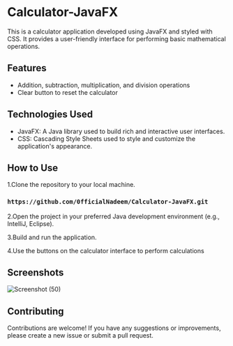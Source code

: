 # Calculator-JavaFX

This is a calculator application developed using JavaFX and styled with CSS. It provides a user-friendly interface for performing basic mathematical operations.

## Features

- Addition, subtraction, multiplication, and division operations
- Clear button to reset the calculator

## Technologies Used

- JavaFX: A Java library used to build rich and interactive user interfaces.
- CSS: Cascading Style Sheets used to style and customize the application's appearance.

## How to Use
1.Clone the repository to your local machine.
### `https://github.com/0fficialNadeem/Calculator-JavaFX.git`


2.Open the project in your preferred Java development environment (e.g., IntelliJ, Eclipse).

3.Build and run the application.

4.Use the buttons on the calculator interface to perform calculations

## Screenshots
![Screenshot (50)](https://github.com/0fficialNadeem/Calculator-JavaFX/assets/55362119/5407d4f4-02c6-4831-b9fd-87f23f6fcbc6)

## Contributing
Contributions are welcome! If you have any suggestions or improvements, please create a new issue or submit a pull request.

